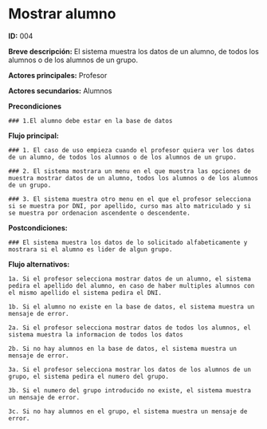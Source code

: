 # **Mostrar alumno**

 **ID:** 004
 
 **Breve descripción:** El sistema muestra los datos de un alumno, de todos los alumnos o de los alumnos de un grupo.

 **Actores principales:** Profesor
 
 **Actores secundarios:** Alumnos

 **Precondiciones**

	### 1.El alumno debe estar en la base de datos

 **Flujo principal:**
	
	### 1. El caso de uso empieza cuando el profesor quiera ver los datos de un alumno, de todos los alumnos o de los alumnos de un grupo.

	### 2. El sistema mostrara un menu en el que muestra las opciones de muestra mostrar datos de un alumno, todos los alumnos o de los alumnos de un grupo.

	### 3. El sistema muestra otro menu en el que el profesor selecciona si se muestra por DNI, por apellido, curso mas alto matriculado y si se muestra por ordenacion ascendente o descendente.

 **Postcondiciones:**
	
	### El sistema muestra los datos de lo solicitado alfabeticamente y mostrara si el alumno es lider de algun grupo.


 **Flujo alternativos:**
	
	1a. Si el profesor selecciona mostrar datos de un alumno, el sistema pedira el apellido del alumno, en caso de haber multiples alumnos con el mismo apellido el sistema pedira el DNI. 

	1b. Si el alumno no existe en la base de datos, el sistema muestra un mensaje de error.

	2a. Si el profesor selecciona mostrar datos de todos los alumnos, el sistema muestra la informacion de todos los datos

	2b. Si no hay alumnos en la base de datos, el sistema muestra un mensaje de error.

	3a. Si el profesor selecciona mostrar los datos de los alumnos de un grupo, el sistema pedira el numero del grupo.

	3b. Si el numero del grupo introducido no existe, el sistema muestra un mensaje de error.

	3c. Si no hay alumnos en el grupo, el sistema muestra un mensaje de error.
